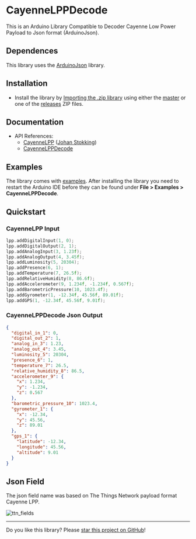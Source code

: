 # CayenneLPPDecode

This is an Arduino Library Compatible to Decoder Cayenne Low Power Payload to Json format (ArduinoJson).

## Dependences

This library uses the [ArduinoJson](https://github.com/bblanchon/ArduinoJson) library.

## Installation

* Install the library by [Importing the .zip library](https://www.arduino.cc/en/Guide/Libraries#toc4) using either the [master](https://github.com/ricaun/CayenneLPPDecode/archive/master.zip) or one of the [releases](https://github.com/ricaun/CayenneLPPDecode/releases) ZIP files.

## Documentation

* API References:
    * [CayenneLPP](docs/CayenneLPP.md) ([Johan Stokking](https://github.com/TheThingsNetwork/arduino-device-lib))
    * [CayenneLPPDecode](docs/CayenneLPPDecode.md)

## Examples

The library comes with [examples](examples). After installing the library you need to restart the Arduino IDE before they can be found under **File > Examples > CayenneLPPDecode**.

## Quickstart

### CayenneLPP Input

```c++
lpp.addDigitalInput(1, 0);
lpp.addDigitalOutput(2, 1);
lpp.addAnalogInput(3, 1.23f);
lpp.addAnalogOutput(4, 3.45f);
lpp.addLuminosity(5, 20304);
lpp.addPresence(6, 1);
lpp.addTemperature(7, 26.5f);
lpp.addRelativeHumidity(8, 86.6f);
lpp.addAccelerometer(9, 1.234f, -1.234f, 0.567f);
lpp.addBarometricPressure(10, 1023.4f);
lpp.addGyrometer(1, -12.34f, 45.56f, 89.01f);
lpp.addGPS(1, -12.34f, 45.56f, 9.01f);
```

### CayenneLPPDecode Json Output

```json
{
  "digital_in_1": 0,
  "digital_out_2": 1,
  "analog_in_3": 1.23,
  "analog_out_4": 3.45,
  "luminosity_5": 20304,
  "presence_6": 1,
  "temperature_7": 26.5,
  "relative_humidity_8": 86.5,
  "accelerometer_9": {
    "x": 1.234,
    "y": -1.234,
    "z": 0.567
  },
  "barometric_pressure_10": 1023.4,
  "gyrometer_1": {
    "x": -12.34,
    "y": 45.56,
    "z": 89.01
  },
  "gps_1": {
    "latitude": -12.34,
    "longitude": 45.56,
    "altitude": 9.01
  }
}
```

## Json Field

The json field name was based on The Things Network payload format Cayenne LPP.

<img src="imgs/ttn_fields.png" alt="ttn_fields">

---

Do you like this library? Please [star this project on GitHub](https://github.com/ricaun/CayenneLPPDecode/stargazers)!


